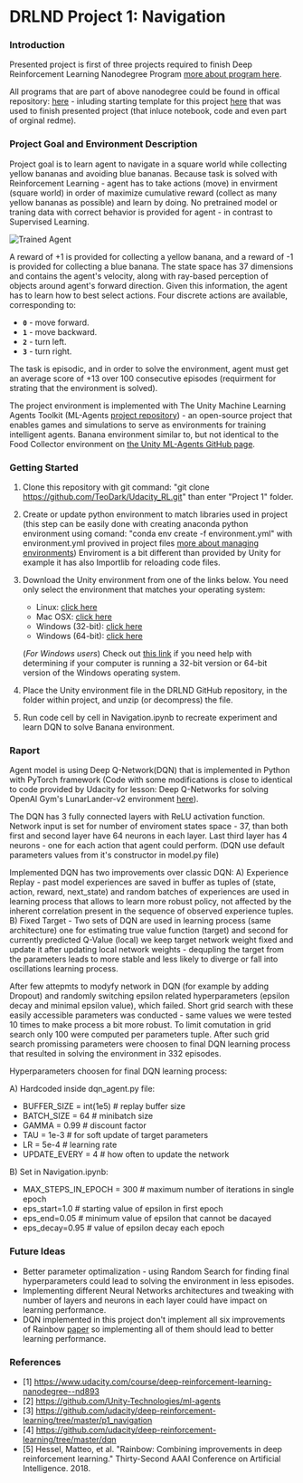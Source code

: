 [//]: # (Image References)

[image1]: https://user-images.githubusercontent.com/10624937/42135619-d90f2f28-7d12-11e8-8823-82b970a54d7e.gif "Trained Agent"

# DRLND Project 1: Navigation

### Introduction

Presented project is first of three projects required to finish Deep Reinforcement Learning Nanodegree Program [more about program here](https://www.udacity.com/course/deep-reinforcement-learning-nanodegree--nd893). 

All programs that are part of above nanodegree could be found in offical repository: [here](https://github.com/udacity/deep-reinforcement-learning) - inluding starting template for this project [here](https://github.com/udacity/deep-reinforcement-learning/tree/master/p1_navigation) that was used to finish presented project (that inluce notebook, code and even part of orginal redme).

### Project Goal and Environment Description

Project goal is to learn agent to navigate in a square world while collecting yellow bananas and avoiding blue bananas. Because task is solved with Reinforcement Learning - agent has to take actions (move) in envirment (square world) in order of maximize cumulative reward (collect as many yellow bananas as possible) and learn by doing.  No pretrained model or traning data with correct behavior is provided for agent - in contrast to Supervised Learning.

![Trained Agent][image1]

A reward of +1 is provided for collecting a yellow banana, and a reward of -1 is provided for collecting a blue banana. The state space has 37 dimensions and contains the agent's velocity, along with ray-based perception of objects around agent's forward direction.  Given this information, the agent has to learn how to best select actions.  Four discrete actions are available, corresponding to:
- **`0`** - move forward.
- **`1`** - move backward.
- **`2`** - turn left.
- **`3`** - turn right.

The task is episodic, and in order to solve the environment, agent must get an average score of +13 over 100 consecutive episodes (requirment for strating that the environment is solved).

The project environment is implemented with The Unity Machine Learning Agents Toolkit (ML-Agents [project repository](https://github.com/Unity-Technologies/ml-agents)) - an open-source project that enables games and simulations to serve as environments for training intelligent agents. Banana environment similar to, but not identical to the Food Collector environment on [the Unity ML-Agents GitHub page](https://github.com/Unity-Technologies/ml-agents/blob/master/docs/Learning-Environment-Examples.md#banana-collector).

### Getting Started

1. Clone this repository with git command: "git clone https://github.com/TeoDark/Udacity_RL.git" than enter "Project 1" folder.

2. Create or update python environment to match libraries used in project (this step can be easily done with creating anaconda python environment using comand: "conda env create -f environment.yml" with environment.yml provived in project files [more about managing environments](https://docs.conda.io/projects/conda/en/latest/user-guide/tasks/manage-environments.html))
Enviroment is a bit different than provided by Unity for example it has also Importlib for reloading code files.

2. Download the Unity environment from one of the links below.  You need only select the environment that matches your operating system:
    - Linux: [click here](https://s3-us-west-1.amazonaws.com/udacity-drlnd/P1/Banana/Banana_Linux.zip)
    - Mac OSX: [click here](https://s3-us-west-1.amazonaws.com/udacity-drlnd/P1/Banana/Banana.app.zip)
    - Windows (32-bit): [click here](https://s3-us-west-1.amazonaws.com/udacity-drlnd/P1/Banana/Banana_Windows_x86.zip)
    - Windows (64-bit): [click here](https://s3-us-west-1.amazonaws.com/udacity-drlnd/P1/Banana/Banana_Windows_x86_64.zip)
    
    (_For Windows users_) Check out [this link](https://support.microsoft.com/en-us/help/827218/how-to-determine-whether-a-computer-is-running-a-32-bit-version-or-64) if you need help with determining if your computer is running a 32-bit version or 64-bit version of the Windows operating system.

3. Place the Unity environment file in the DRLND GitHub repository, in the folder within project, and unzip (or decompress) the file. 

4. Run code cell by cell in Navigation.ipynb to recreate experiment and learn DQN to solve Banana environment.

### Raport

Agent model is using Deep Q-Network(DQN) that is implemented in Python with PyTorch framework (Code with some modifications is close to identical to code provided by Udacity for lesson: Deep Q-Networks for solving OpenAI Gym's LunarLander-v2 environment [here](https://github.com/udacity/deep-reinforcement-learning/tree/master/dqn)).

The DQN has 3 fully connected layers with ReLU activation function. Network input is set for number of enviroment states space - 37, than both first and second layer have 64 neurons in each layer. Last third layer has 4 neurons - one for each action that agent could perform. (DQN use default parameters values from it's constructor in model.py file)

Implemented DQN has two improvements over classic DQN: A) Experience Replay - past model experiences are saved in buffer as tuples of (state, action, reward, next_state) and random batches of experiences are used in learning process that allows to learn more robust policy, not affected by the inherent correlation present in the sequence of observed experience tuples.  B) Fixed Target - Two sets of DQN are used in learning process (same architecture) one for estimating true value function (target) and second for currently predicted Q-Value (local) we keep target network weight fixed and update it after updating local network weights - dequpling the target from the parameters leads to more stable and less likely to diverge or fall into oscillations learning process.

After few attepmts to modyfy network in DQN (for example by adding Dropout) and randomly switching epsilon related hyperparameters (epsilon decay and minimal epsilon value), which failed. Short grid search with these easily accessible parameters was conducted - same values we were tested 10 times to make process a bit more robust. To limit comutation in grid search only 100 were computed per parameters tuple. After such grid search promissing parameters were choosen to final DQN learning process that resulted in solving the environment in 332 episodes.

Hyperparameters choosen for final DQN learning process:  

A) Hardcoded inside dqn_agent.py file:
- BUFFER_SIZE = int(1e5)  # replay buffer size
- BATCH_SIZE = 64         # minibatch size
- GAMMA = 0.99            # discount factor
- TAU = 1e-3              # for soft update of target parameters
- LR = 5e-4               # learning rate 
- UPDATE_EVERY = 4        # how often to update the network 

B) Set in Navigation.ipynb:
- MAX_STEPS_IN_EPOCH = 300 # maximum number of iterations in single epoch
- eps_start=1.0 # starting value of epsilon in first epoch 
- eps_end=0.05  # minimum value of epsilon that cannot be dacayed
- eps_decay=0.95 # value of epsilon decay each epoch

### Future Ideas

- Better parameter optimalization - using Random Search for finding final hyperparameters could lead to solving the environment in less episodes.
- Implementing different Neural Networks architectures and tweaking with number of layers and neurons in each layer could have impact on learning performance.
- DQN implemented in this project don't implement all six improvements of Rainbow [paper](https://arxiv.org/abs/1710.02298) so implementing all of them should lead to better learning performance.

### References

- [1] https://www.udacity.com/course/deep-reinforcement-learning-nanodegree--nd893
- [2] https://github.com/Unity-Technologies/ml-agents
- [3] https://github.com/udacity/deep-reinforcement-learning/tree/master/p1_navigation
- [4] https://github.com/udacity/deep-reinforcement-learning/tree/master/dqn
- [5] Hessel, Matteo, et al. "Rainbow: Combining improvements in deep reinforcement learning." Thirty-Second AAAI Conference on Artificial Intelligence. 2018.